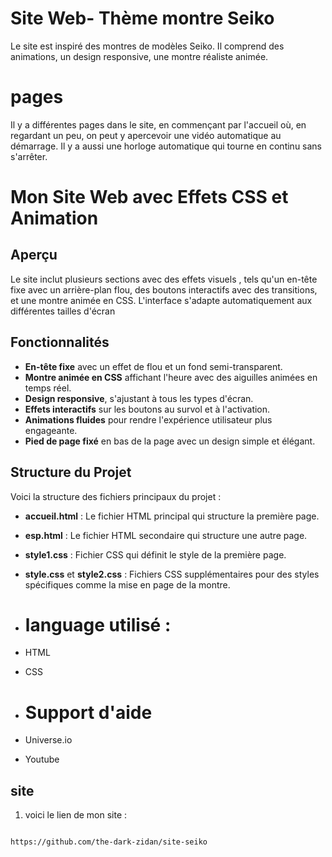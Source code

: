 # Site Web- Thème montre Seiko
 Le site est inspiré des montres de modèles Seiko.
Il comprend des animations, un design responsive, une montre réaliste animée.
 # pages
Il y a différentes pages dans le site, en commençant par l'accueil où, en regardant un peu, on peut y apercevoir une vidéo automatique au démarrage.
Il y a aussi une horloge automatique qui tourne en continu sans s'arrêter.
 # Mon Site Web avec Effets CSS et Animation


## Aperçu

Le site inclut plusieurs sections avec des effets visuels , tels qu'un en-tête fixe avec un arrière-plan flou, des boutons interactifs avec des transitions, et une montre animée en CSS. L'interface s'adapte automatiquement aux différentes tailles d'écran

## Fonctionnalités

- **En-tête fixe** avec un effet de flou et un fond semi-transparent.
- **Montre animée en CSS** affichant l'heure avec des aiguilles animées en temps réel.
- **Design responsive**, s'ajustant à tous les types d'écran.
- **Effets interactifs** sur les boutons au survol et à l'activation.
- **Animations fluides** pour rendre l'expérience utilisateur plus engageante.
- **Pied de page fixé** en bas de la page avec un design simple et élégant.

## Structure du Projet

Voici la structure des fichiers principaux du projet :

- **accueil.html** : Le fichier HTML principal qui structure la première page.
- **esp.html** : Le fichier HTML secondaire qui structure une autre page.
- **style1.css** : Fichier CSS qui définit le style de la première page.
- **style.css** et **style2.css** : Fichiers CSS supplémentaires pour des styles spécifiques comme la mise en page de la montre.

- # language utilisé :
- HTML
- CSS

- # Support d'aide
- Universe.io
- Youtube

## site

1. voici le lien de mon site :

```bas

https://github.com/the-dark-zidan/site-seiko
